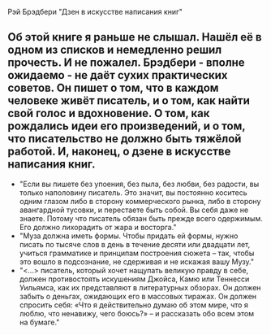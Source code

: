 Рэй Брэдбери "Дзен в искусстве написания книг"

Об этой книге я раньше не слышал. Нашёл её в одном из списков и немедленно решил прочесть. И не пожалел. 
Брэдбери - вполне ожидаемо - не даёт сухих практических советов. Он пишет о том, что в каждом человеке живёт писатель, и о том, как найти свой голос и вдохновение. О том, как рождались идеи его произведений, и о том, что писательство не должно быть тяжёлой работой. И, наконец, о дзене в искусстве написания книг.
---
* "Если вы пишете без упоения, без пыла, без любви, без радости, вы только наполовину писатель. Это значит, вы постоянно коситесь одним глазом либо в сторону коммерческого рынка, либо в сторону авангардной тусовки, и перестаете быть собой. Вы себя даже не знаете. Потому что писатель обязан быть прежде всего одержимым. Его должно лихорадить от жара и восторга."
* "Муза должна иметь формы. Чтобы придать ей формы, нужно писать по тысяче слов в день в течение десяти или двадцати лет, учиться грамматике и принципам построения сюжета – так, чтобы это вошло в подсознание, не сдерживая и не искажая вашу Музу."
* "<...> писатель, который хочет нащупать великую правду в себе, должен противостоять искушениям Джойса, Камю или Теннесси Уильямса, как их представляют в литературных обзорах. Он должен забыть о деньгах, ожидающих его в массовых тиражах. Он должен спросить себя: «Что я действительно думаю об этом мире, что я люблю, что ненавижу, чего боюсь?» – и рассказать обо всем этом на бумаге."